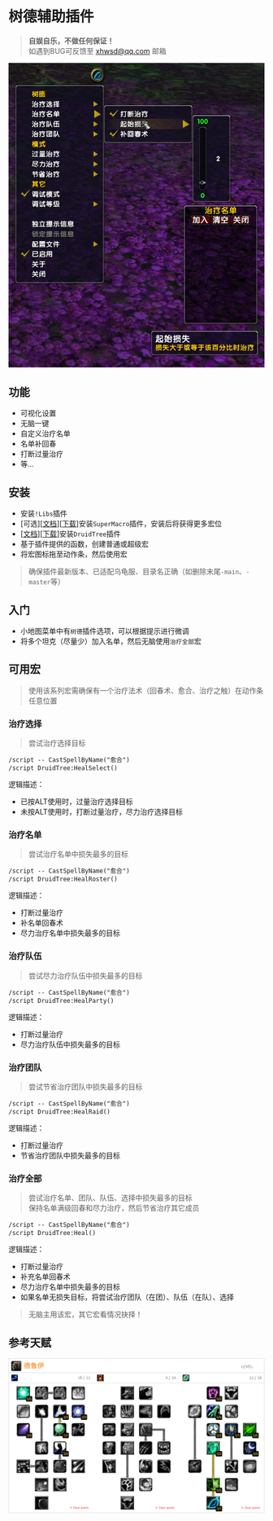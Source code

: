 # 树德辅助插件

> __自娱自乐，不做任何保证！__  
> 如遇到BUG可反馈至 xhwsd@qq.com 邮箱

![功能预览](Preview.png)


## 功能
- 可视化设置
- 无脑一键
- 自定义治疗名单
- 名单补回春
- 打断过量治疗
- 等...


## 安装
- 安装`!Libs`插件
- [可选][[文档](https://github.com/xhwsd/SuperMacro/)][[下载](https://github.com/xhwsd/SuperMacro/archive/master.zip)]安装`SuperMacro`插件，安装后将获得更多宏位
- [[文档](https://github.com/xhwsd/DruidTree/)][[下载](https://github.com/xhwsd/DruidTree/archive/main.zip)]安装`DruidTree`插件
- 基于插件提供的函数，创建普通或超级宏
- 将宏图标拖至动作条，然后使用宏

> 确保插件最新版本、已适配乌龟服、目录名正确（如删除末尾`-main`、`-master`等）


## 入门
- 小地图菜单中有`树德`插件选项，可以根据提示进行微调
- 将多个坦克（尽量少）加入名单，然后无脑使用`治疗全部`宏


## 可用宏

> 使用该系列宏需确保有一个治疗法术（回春术、愈合、治疗之触）在动作条任意位置


### 治疗选择

> 尝试治疗选择目标

```
/script -- CastSpellByName("愈合")
/script DruidTree:HealSelect()
```

逻辑描述：
- 已按ALT使用时，过量治疗选择目标
- 未按ALT使用时，打断过量治疗，尽力治疗选择目标


### 治疗名单

> 尝试治疗名单中损失最多的目标

```
/script -- CastSpellByName("愈合")
/script DruidTree:HealRoster()
```

逻辑描述：
- 打断过量治疗
- 补名单回春术
- 尽力治疗名单中损失最多的目标


### 治疗队伍

> 尝试尽力治疗队伍中损失最多的目标

```
/script -- CastSpellByName("愈合")
/script DruidTree:HealParty()
```

逻辑描述：
- 打断过量治疗
- 尽力治疗队伍中损失最多的目标


### 治疗团队

> 尝试节省治疗团队中损失最多的目标

```
/script -- CastSpellByName("愈合")
/script DruidTree:HealRaid()
```

逻辑描述：
- 打断过量治疗
- 节省治疗团队中损失最多的目标


### 治疗全部

> 尝试治疗名单、团队、队伍、选择中损失最多的目标  
> 保持名单满级回春和尽力治疗，然后节省治疗其它成员

```
/script -- CastSpellByName("愈合")
/script DruidTree:Heal()
```

逻辑描述：
- 打断过量治疗
- 补充名单回春术
- 尽力治疗名单中损失最多的目标
- 如果名单无损失目标，将尝试治疗团队（在团）、队伍（在队）、选择

> 无脑主用该宏，其它宏看情况抉择！


## 参考天赋
[![跳转至天赋模拟器](Talent.png)](https://talents.turtle-wow.org/druid?points=oAAbYIAYAAAAAAAAAAAAAAAAAAAAFAFADNDFAAFABAA=)
